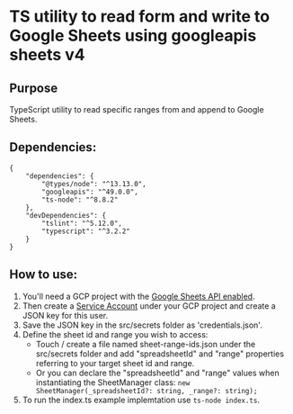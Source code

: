 # TS utility to read form and write to Google Sheets using googleapis sheets v4
## Purpose
TypeScript utility to read specific ranges from and append to Google Sheets.
## Dependencies:
```
{
    "dependencies": {
        "@types/node": "^13.13.0",
        "googleapis": "^49.0.0",
        "ts-node": "^8.8.2"
    },
    "devDependencies": {
        "tslint": "^5.12.0",
        "typescript": "^3.2.2"
    }
}
```
## How to use:
1. You'll need a GCP project with the [Google Sheets API enabled](https://developers.google.com/sheets/api/quickstart/nodejs).
2. Then create a [Service Account](https://cloud.google.com/iam/docs/understanding-service-accounts) under your GCP project and create a JSON key for this user.
3. Save the JSON key in the src/secrets folder as 'credentials.json'.
4. Define the sheet id and range you wish to access:
   * Touch / create a file named sheet-range-ids.json under the src/secrets folder and add "spreadsheetId" and "range" properties referring to your target sheet id and range.
   * Or you can declare the "spreadsheetId" and "range" values when instantiating the SheetManager class: `new SheetManager(_spreadsheetId?: string, _range?: string);`
5. To run the index.ts example implemtation use `ts-node index.ts`.
